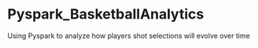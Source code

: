 # Pyspark_BasketballAnalytics
Using Pyspark to analyze how players shot selections will evolve over time 
